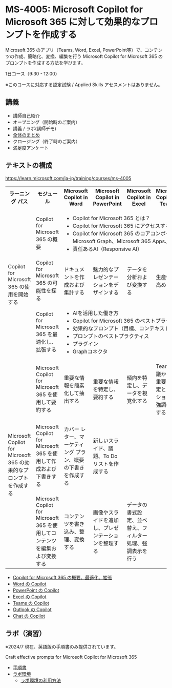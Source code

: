 # MS-4005: Microsoft Copilot for Microsoft 365 に対して効果的なプロンプトを作成する


Microsoft 365 のアプリ（Teams, Word, Excel, PowerPoint等）で、コンテンツの作成、簡略化、変換、編集を行う Microsoft Copilot for Microsoft 365 のプロンプトを作成する方法を学びます。

1日コース（9:30 - 12:00）

※このコースに対応する認定試験 / Applied Skills アセスメントはありません。


## 講義

- 講師自己紹介
- オープニング（開始時のご案内）
- 講義 / ラボ(講師デモ)
- [全体のまとめ](matome.md)
- クロージング（終了時のご案内）
- 満足度アンケート

## テキストの構成

https://learn.microsoft.com/ja-jp/training/courses/ms-4005

<!--
<style>
  .training tr td { border: 1px solid gray; }
  .training tr th { border: 1px solid gray; }
  .general { background-color: #ffb; }
  .word { background-color: lightblue; }
  .ppt { background-color: orange; }
  .xls { background-color: lightgreen; }
  .teams { background-color: #CCF; }
  .outlook { background-color: #EEF; }
  .chat { background-color: pink; }
</style>
-->
<table class="training">
  <tr>
    <th>ラーニング パス</th>
    <th>モジュール</th>
    <th class="word">Microsoft Copilot in Word</th>
    <th class="ppt">Microsoft Copilot in PowerPoint</th>
    <th class="xls">Microsoft Copilot in Excel</th>
    <th class="teams">Microsoft Copilot in Teams</th>
    <th class="outlook">Microsoft Copilot in Outlook</th>
    <th class="chat">Microsoft Copilot</th>
  </tr>
  <tr>
    <td rowspan=3>Copilot for Microsoft 365 の使用を開始する</td>
    <td class="general">Copilot for Microsoft 365 の概要</td>
    <td colspan=6 class="general">
      <ul>
        <li>Copilot for Microsoft 365 とは？
        <li>Copilot for Microsoft 365 にアクセスするには？
        <li>Copilot for Microsoft 365 のコアコンポーネント（LLM、NLP、Microsoft Graph、Microsoft 365 Apps、チャット）
        <li>責任あるAI（Responsive AI）
      </ul>
    </td>
  </tr>
  <tr>
    <td>Copilot for Microsoft 365 の可能性を探る
    <td class="word">ドキュメントを作成および集計する
    <td class="ppt">魅力的なプレゼンテーションをデザインする
    <td class="xls">データを分析および変換する
    <td class="teams">生産性を高める
    <td class="outlook">メールの要約と下書きを行う
    <td class="chat">従業員を支援する
  </tr>
  <tr>
    <td class="general">Copilot for Microsoft 365 を最適化し、拡張する
    <td colspan=6 class="general">
      <ul>
        <li>AIを活用した働き方
        <li>Copilot for Microsoft 365 のベストプラクティス
        <li>効果的なプロンプト（目標、コンテキスト、期待、ソース）
        <li>プロンプトのベストプラクティス
        <li>プラグイン
        <li>Graphコネクタ
      </ul>
    </td>
  </tr>
  <tr>
    <td rowspan=3>Microsoft Copilot for Microsoft 365 の効果的なプロンプトを作成する</td>
    <td>Microsoft Copilot for Microsoft 365 を使用して要約する
    <td class="word">重要な情報を簡素化して抽出する
    <td class="ppt">重要な情報を特定し、要約する
    <td class="xls">傾向を特定し、データを視覚化する
    <td class="teams">Teams 会議からの重要な決定とアクションを強調表示する
    <td class="outlook">今週の状況を把握し準備をする
    <td class="chat">トピックに関する情報の要約
  </tr>
  <tr>
    <td>Microsoft Copilot for Microsoft 365 を使用して作成および下書きする
    <td class="word">カバー レター、マーケティング プラン、概要の下書きを作成する
    <td class="ppt">新しいスライド、議題、To Do リストを作成する
    <td>
    <td>
    <td class="outlook">メール、返信、会議の議題の下書きを作成する
    <td class="chat">Microsoft 365 全体から新しいアイデア、リスト、レポートをブレインストーミングする
  </tr>
  <tr>
    <td>Microsoft Copilot for Microsoft 365 を使用してコンテンツを編集および変換する
    <td class="word">コンテンツを書き込み、整理、変換する
    <td class="ppt">画像やスライドを追加し、プレゼンテーションを整理する
    <td class="xls">データの書式設定、並べ替え、フィルター処理、強調表示を行う
    <td>
    <td class="outlook">メッセージと返信のトーンをリライトする
    <td>
  </tr>
</table>

<!--
<ul>
  <li class="general">[Copilot for Microsoft 365 の概要、最適化、拡張](01-overview.md)
  <li class="word">[Word の Copilot](02-word.md)
  <li class="ppt">[PowerPoint の Copilot](03-powerpoint.md)
  <li class="xls">[Excel の Copilot](04-excel.md)
  <li class="teams">[Teams の Copilot](05-teams.md)
  <li class="outlook">[Outlook の Copilot](06-outlook.md)
  <li class="chat">[Chat の Copilot](07-chat.md)
</ul>
-->

- [Copilot for Microsoft 365 の概要、最適化、拡張](01-overview.md)
- [Word の Copilot](02-word.md)
- [PowerPoint の Copilot](03-powerpoint.md)
- [Excel の Copilot](04-excel.md)
- [Teams の Copilot](05-teams.md)
- [Outlook の Copilot](06-outlook.md)
- [Chat の Copilot](07-chat.md)


## ラボ（演習）

※2024/7 現在、英語版の手順書のみ提供されています。

Craft effective prompts for Microsoft Copilot for Microsoft 365

- [手順書](https://github.com/MicrosoftLearning/MS-4005-Craft-effective-prompts-for-Microsoft-Copilot-for-Microsoft-365/tree/master/Instructions/Labs)
- [ラボ環境](https://esi.learnondemand.net/)
  - [ラボ環境の利用方法](../ラボ環境の利用方法.pdf)


<!--
- [認定試験（アセスメント）のご案内](assessment.md)

## ラボ（演習）

※2024/6 現在、英語版の手順書のみ提供されています。Webブラウザーの翻訳機能を使用して、手順書を日本語化できます。

- [手順書](https://microsoftlearning.github.io/mslearn-ai-language/)
- [ラボ環境](https://esi.learnondemand.net/)
  - [ラボ環境の利用方法](../ラボ環境の利用方法.pdf)

このコースでは以下の N つのラボを実施します。
- ラボ1
- ラボ1
- ラボ1

-->

